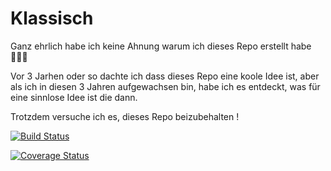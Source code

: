 # Klassisch

Ganz ehrlich habe ich keine Ahnung warum ich dieses Repo erstellt habe 🤷🏻‍♂️

Vor 3 Jarhen oder so dachte ich dass dieses Repo eine koole Idee ist, aber als ich in diesen 3 Jahren aufgewachsen bin, habe ich es entdeckt, was für eine sinnlose Idee ist die dann.

Trotzdem versuche ich es, dieses Repo beizubehalten !

[![Build Status](https://travis-ci.org/ActionSeeker/klassische.svg?branch=master)](https://travis-ci.org/ActionSeeker/klassische)

[![Coverage Status](https://coveralls.io/repos/github/ActionSeeker/klassische/badge.svg?branch=master)](https://coveralls.io/github/ActionSeeker/klassische?branch=master)
